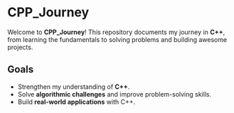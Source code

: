 # CPP_Journey

Welcome to **CPP_Journey**! This repository documents my journey in **C++**, from learning the fundamentals to solving problems and building awesome projects.

##  Goals
- Strengthen my understanding of **C++**.
- Solve **algorithmic challenges** and improve problem-solving skills.
- Build **real-world applications** with C++.